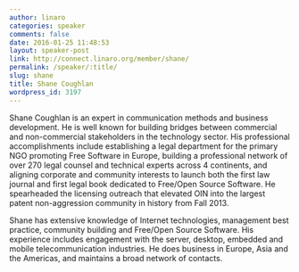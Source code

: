 ```yaml
---
author: linaro
categories: speaker
comments: false
date: 2016-01-25 11:48:53
layout: speaker-post
link: http://connect.linaro.org/member/shane/
permalink: /speaker/:title/
slug: shane
title: Shane Coughlan
wordpress_id: 3197
---
```


Shane Coughlan is an expert in communication methods and business development. He is well known for building bridges between commercial and non-commercial stakeholders in the technology sector. His professional accomplishments include establishing a legal department for the primary NGO promoting Free Software in Europe, building a professional network of over 270 legal counsel and technical experts across 4 continents, and aligning corporate and community interests to launch both the first law journal and first legal book dedicated to Free/Open Source Software. He spearheaded the licensing outreach that elevated OIN into the largest patent non-aggression community in history from Fall 2013.

Shane has extensive knowledge of Internet technologies, management best practice, community building and Free/Open Source Software. His experience includes engagement with the server, desktop, embedded and mobile telecommunication industries. He does business in Europe, Asia and the Americas, and maintains a broad network of contacts.